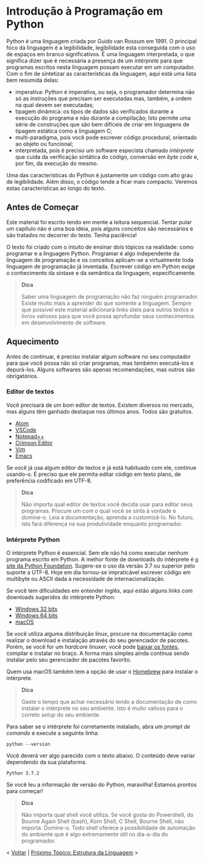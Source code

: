 # Introdução à Programação em Python

Python é uma linguagem criada por Guido van Rossum em 1991. O principal foco da linguagem é a legibilidade, legibilidade esta conseguida com o uso de espaços em branco significativos. É uma linguagem interpretada, o que significa dizer que é necessária a presença de um _intérprete_ para que programas escritos nesta linguagem possam executar em um computador. Com o fim de sintetizar as características da linguagem, aqui está uma lista bem resumida delas:

- imperativa: Python é imperativa, ou seja, o programador determina não só as instruções que precisam ser executadas mas, também, a ordem na qual devem ser executadas;
- tipagem dinâmica: os tipos de dados são verificados durante a execução do programa e não durante a compilação; Isto permite uma série de construções que são bem difíceis de criar em linguagens de tipagem estática como a linguagem C;
- multi-paradigma, pois você pode escrever código procedural, orientado ao objeto ou funcional;
- interpretada, pois é preciso um software especista chamado _intérprete_ que cuida da verificação sintática do código, conversão em _byte code_ e, por fim, da execução do mesmo. 

Uma das características do Python é justamente um código com alto grau de legibilidade. Além disso, o código tende a ficar mais compacto. Veremos estas características ao longo do texto.

## Antes de Começar

Este material foi escrito tendo em mente a leitura sequencial. Tentar pular um capítulo não é uma boa ideia, pois alguns conceitos são necessários e são tratados no decorrer do texto. Tenha paciência!

O texto foi criado com o intuito de ensinar dois tópicos na realidade: como programar e a linguagem Python. Programar é algo independente da linguagem de programação e os conceitos aplicam-se a virtualmente toda linguagem de programação já inventada. Escrever código em Python exige o conhecimento da sintaxe e da semântica da linguagem, especificamente. 

> **Dica**
>
> Saber uma linguagem de programação não faz ninguém programador. Existe muito mais a aprender do que somente a linguagem. Sempre que possível este material adicionará links úteis para outros textos e livros valiosos para que você possa aprofundar seus conhecimentos em desenvolvimento de software. 

## Aquecimento

Antes de continuar, é preciso instalar algum software no seu computador para que você possa não só criar programas, mas tambémn executá-los e depurá-los. Alguns softwares são apenas recomendações, mas outros são obrigatórios.

### Editor de textos

Você precisará de um bom editor de textos. Existem diversos no mercado, mas alguns têm ganhado destaque nos últimos anos. Todos são gratuitos.

- [Atom](https://atom.io/)
- [VSCode](https://code.visualstudio.com/)
- [Notepad++](https://notepad-plus-plus.org/)
- [Crimson Editor](http://www.crimsoneditor.com/)
- [Vim](https://www.vim.org/)
- [Emacs](https://www.gnu.org/software/emacs/)

Se você já usa algum editor de textos e já está habituado com ele, continue usando-o. É preciso que ele permita editar código em texto plano, de preferência codificado em UTF-8.

> **Dica**
>
> Não importa qual editor de textos você decida usar para editar seus programas. Procure um com o qual você se sinta à vontade e domine-o. Leia a documentação, aprenda a customizá-lo. No futuro, isto fará diferença na sua produtividade enquanto programador.

### Intérprete Python

O intérprete Python é essencial. Sem ele não há como executar nenhum programa escrito em Python. A melhor fonte de downloads do intérprete é [o site da Python Foundation](https://www.python.org/downloads/). Sugere-se o uso da versão 3.7 ou superior pelo suporte a UTF-8. Hoje em dia tornou-se impraticável escrever código em multibyte ou ASCII dada a necessidade de internacionalização.

Se você tem dificuldades em entender inglês, aqui estão alguns links com downloads sugeridos do intérprete Python:

- [Windows 32 bits](https://www.python.org/ftp/python/3.7.2/python-3.7.2.exe)
- [Windows 64 bits](https://www.python.org/ftp/python/3.7.2/python-3.7.2-amd64.exe)
- [macOS](https://www.python.org/ftp/python/3.7.2/python-3.7.2-macosx10.9.pkg)

Se você utiliza alguma distribuição linux, procure na documentação como realizar o download e instalação através do seu gerenciador de pacotes. Porém, se você for um _hardcore linuxer_, você pode [baixar os fontes](https://www.python.org/ftp/python/3.7.2/Python-3.7.2.tgz), compilar e instalar no braço. A forma mais simples ainda continua sendo instalar pelo seu gerenciador de pacotes favorito.

Quem usa macOS também tem a opção de usar o [Homebrew](https://brew.sh/index_pt-br) para instalar o intérprete.

> **Dica**
>
> Gaste o tempo que achar necessário lendo a documentação de como instalar o intérprete no seu ambiente. Isto é muito valioso para o correto _setup_ do seu ambiente. 

Para saber se o intérprete foi corretamente instalado, abra um _prompt de comando_ e execute a seguinte linha:

```shell
python --version
```

Você deverá ver algo parecido com o texto abaixo. O conteúdo deve variar dependendo da sua plataforma. 

```shell
Python 3.7.2
```

Se você leu a informação de versão do Python, maravilha! Estamos prontos para começar!

> **Dica**
>
> Não importa qual shell você utiliza. Se você gosta do Powershell, do Bourne Again Shell (bash), Korn Shell, C Shell, Bourne Shell, não importa. Domine-o. Todo shell oferece a possibilidade de automação do ambiente que é algo extremamente útil no dia-a-dia do programador. 

< [Voltar](/linguagens/README.md) | [Próximo Tópico: Estrutura da Linguagem](01-ESTRUTURA.md) >
